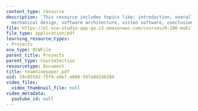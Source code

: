 ```yaml
---
content_type: resource
description: 'This resource includes topics like: introduction, overall startegy,
  mechanical design, software architecture, vision software, conclusion, and suggestion.'
file: https://ol-ocw-studio-app-qa.s3.amazonaws.com/courses/6-186-mobile-autonomous-systems-laboratory-january-iap-2005/28c0558275f4a0e7a880597a9d246104_teamninepaper.pdf
file_type: application/pdf
learning_resource_types:
- Projects
ocw_type: OCWFile
parent_title: Projects
parent_type: CourseSection
resourcetype: Document
title: teamninepaper.pdf
uid: 28c05582-75f4-a0e7-a880-597a9d246104
video_files:
  video_thumbnail_file: null
video_metadata:
  youtube_id: null
---
```

